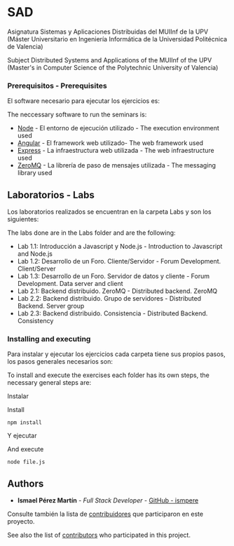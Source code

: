 # SAD

Asignatura Sistemas y Aplicaciones Distribuidas del MUIInf de la UPV (Máster Universitario en Ingeniería Informática de la Universidad Politécnica de Valencia)

Subject Distributed Systems and Applications of the MUIInf of the UPV (Master's in Computer Science of the Polytechnic University of Valencia)

### Prerequisitos - Prerequisites

El software necesario para ejecutar los ejercicios es:

The neccessary software to run the seminars is:

- [Node](https://nodejs.org) - El entorno de ejecución utilizado - The execution environment used
- [Angular](https://angular.io) - El framework web utilizado- The web framework used
- [Express](https://expressjs.com) - La infraestructura web utilizada - The web infraestructure used
  <!-- - [MongoDB](https://www.mongodb.com) - La base de datos utilizada - The database used -->
- [ZeroMQ](https://zeromq.org/) - La librería de paso de mensajes utilizada - The messaging library used

## Laboratorios - Labs

Los laboratorios realizados se encuentran en la carpeta Labs y son los siguientes:

The labs done are in the Labs folder and are the following:

- Lab 1.1: Introducción a Javascript y Node.js - Introduction to Javascript and Node.js
- Lab 1.2: Desarrollo de un Foro. Cliente/Servidor - Forum Development. Client/Server
- Lab 1.3: Desarrollo de un Foro. Servidor de datos y cliente - Forum Development. Data server and client
- Lab 2.1: Backend distribuido. ZeroMQ - Distributed backend. ZeroMQ
- Lab 2.2: Backend distribuido. Grupo de servidores - Distributed Backend. Server group
- Lab 2.3: Backend distribuido. Consistencia - Distributed Backend. Consistency

<!-- ## Seminarios - Seminars

Los seminarios realizados son los siguientes:

The seminars done are the following:

- Seminario 2 - Seminar 2: Sesión 1 Node - Node Session 1
- Seminario 3 - Seminar 3: Sesión 2 Node - Node Session 2
- Seminario 4 - Seminar 4: Express y Websockets - Express and Websockets
- Seminario 5 - Seminar 5: Promesas - Promises
- Seminario 6-7 - Seminar 6-7: ZeroMQ -->

### Installing and executing

Para instalar y ejecutar los ejercicios cada carpeta tiene sus propios pasos, los pasos generales necesarios son:

To install and execute the exercises each folder has its own steps, the necessary general steps are:

Instalar

Install

```
npm install
```

Y ejecutar

And execute

```
node file.js
```

<!-- End with an example of getting some data out of the system or using it for a little demo -->

<!-- ## Running the tests

Explain how to run the automated tests for this system

### Break down into end to end tests

Explain what these tests test and why

```
Give an example
```

### And coding style tests

Explain what these tests test and why

```
Give an example
```

## Deployment

Add additional notes about how to deploy this on a live system -->

<!-- ## Built With

- [Dropwizard](http://www.dropwizard.io/1.0.2/docs/) - The web framework used
- [Maven](https://maven.apache.org/) - Dependency Management
- [ROME](https://rometools.github.io/rome/) - Used to generate RSS Feeds -->

<!-- ## Contributing

Please read [CONTRIBUTING.md](https://gist.github.com/PurpleBooth/b24679402957c63ec426) for details on our code of conduct, and the process for submitting pull requests to us. -->

<!-- ## Versioning

We use [SemVer](http://semver.org/) for versioning. For the versions available, see the [tags on this repository](https://github.com/your/project/tags). -->

## Authors

- **Ismael Pérez Martín** - _Full Stack Developer_ - [GitHub - ismpere](https://github.com/ismpere)

Consulte también la lista de [contribuidores](https://github.com/ismpere/SAD/graphs/contributors) que participaron en este proyecto.

See also the list of [contributors](https://github.com/ismpere/SAD/graphs/contributors) who participated in this project.

<!-- ## License

This project is licensed under the MIT License - see the [LICENSE.md](LICENSE.md) file for details

## Acknowledgments

- Hat tip to anyone whose code was used
- Inspiration
- etc -->
